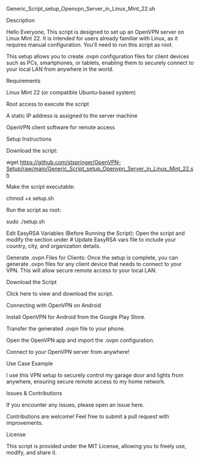 Generic_Script_setup_Openvpn_Server_in_Linux_Mint_22.sh

Description

Hello Everyone, This script is designed to set up an OpenVPN server on Linux Mint 22. It is intended for users already familiar with Linux, as it requires manual configuration. You'll need to run this script as root.

This setup allows you to create .ovpn configuration files for client devices such as PCs, smartphones, or tablets, enabling them to securely connect to your local LAN from anywhere in the world.

Requirements

Linux Mint 22 (or compatible Ubuntu-based system)

Root access to execute the script

A static IP address is assigned to the server machine

OpenVPN client software for remote access

Setup Instructions

Download the script:

wget https://github.com/stspringer/OpenVPN-Setup/raw/main/Generic_Script_setup_Openvpn_Server_in_Linux_Mint_22.sh

Make the script executable:

chmod +x setup.sh

Run the script as root:

sudo ./setup.sh

Edit EasyRSA Variables (Before Running the Script): Open the script and modify the section under # Update EasyRSA vars file to include your country, city, and organization details.

Generate .ovpn Files for Clients: Once the setup is complete, you can generate .ovpn files for any client device that needs to connect to your VPN. This will allow secure remote access to your local LAN.

Download the Script

Click here to view and download the script.

Connecting with OpenVPN on Android

Install OpenVPN for Android from the Google Play Store.

Transfer the generated .ovpn file to your phone.

Open the OpenVPN app and import the .ovpn configuration.

Connect to your OpenVPN server from anywhere!

Use Case Example

I use this VPN setup to securely control my garage door and lights from anywhere, ensuring secure remote access to my home network.

Issues & Contributions

If you encounter any issues, please open an issue here.

Contributions are welcome! Feel free to submit a pull request with improvements.

License

This script is provided under the MIT License, allowing you to freely use, modify, and share it.
